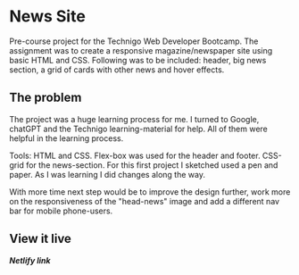 # News Site

Pre-course project for the Technigo Web Developer Bootcamp. The assignment was to create a responsive magazine/newspaper site using basic HTML and CSS. Following was to be included: header, big news section, a grid of cards with other news and hover effects.

## The problem

The project was a huge learning process for me. I turned to Google, chatGPT and the Technigo learning-material for help. All of them were helpful in the learning process.

Tools: 
HTML and CSS. Flex-box was used for the header and footer. CSS-grid for the news-section. For this first project I sketched used a pen and paper. As I was learning I did changes along the way.

With more time next step would be to improve the design further, work more on the responsiveness of the "head-news" image and add a different nav bar for mobile phone-users.

## View it live

***Netlify link***